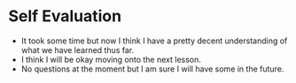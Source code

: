 # Self Evaluation
- It took some time but now I think I have a pretty decent understanding of what we have learned thus far.
- I think I will be okay moving onto the next lesson.
- No questions at the moment but I am sure I will have some in the future.